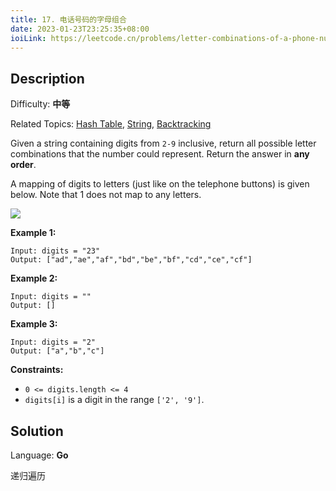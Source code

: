 ```yaml
---
title: 17. 电话号码的字母组合
date: 2023-01-23T23:25:35+08:00
ioiLink: https://leetcode.cn/problems/letter-combinations-of-a-phone-number/
---
```


## Description

Difficulty: **中等**

Related Topics: [Hash Table](https://leetcode.cn/tag/https://leetcode.cn/tag/hash-table//), [String](https://leetcode.cn/tag/https://leetcode.cn/tag/string//), [Backtracking](https://leetcode.cn/tag/https://leetcode.cn/tag/backtracking//)


Given a string containing digits from `2-9` inclusive, return all possible letter combinations that the number could represent. Return the answer in **any order**.

A mapping of digits to letters (just like on the telephone buttons) is given below. Note that 1 does not map to any letters.

![](https://assets.leetcode.com/uploads/2022/03/15/1200px-telephone-keypad2svg.png)

**Example 1:**

```
Input: digits = "23"
Output: ["ad","ae","af","bd","be","bf","cd","ce","cf"]
```

**Example 2:**

```
Input: digits = ""
Output: []
```

**Example 3:**

```
Input: digits = "2"
Output: ["a","b","c"]
```

**Constraints:**

*   `0 <= digits.length <= 4`
*   `digits[i]` is a digit in the range `['2', '9']`.


## Solution

Language: **Go**

递归遍历

